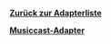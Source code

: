 [**Zurück zur Adapterliste**](/adapterref/adapterliste.md)

[**Musiccast-Adapter**](/adapterref/docs/iobroker.musiccast/de/README.md)